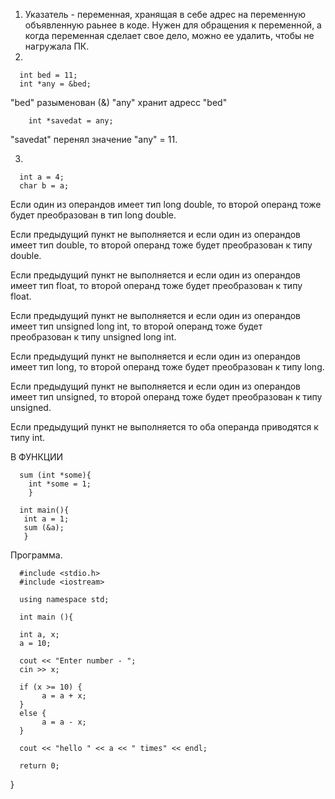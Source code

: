 1. Указатель - переменная, хранящая в себе адрес на переменную объявленную раьнее в коде.
   Нужен для обращения к переменной, а когда переменная сделает свое дело, можно ее удалить, чтобы не нагружала ПК.
2.

      int bed = 11;
      int *any = &bed;
      
        
"bed" разыменован (&)
"any" хранит адресс "bed"
  
        int *savedat = any;
        
   "savedat" перенял значение "any" = 11.
   
   3.
   
      int a = 4;
      char b = a;
   
Если один из операндов имеет тип long double, то второй операнд тоже будет преобразован в тип long double.

Если предыдущий пункт не выполняется и если один из операндов имеет тип double, то второй операнд тоже будет преобразован к типу double.

Если предыдущий пункт не выполняется и если один из операндов имеет тип float, то второй операнд тоже будет преобразован к типу float.

Если предыдущий пункт не выполняется и если один из операндов имеет тип unsigned long int, то второй операнд тоже будет преобразован к типу unsigned long int.

Если предыдущий пункт не выполняется и если один из операндов имеет тип long, то второй операнд тоже будет преобразован к типу long.

Если предыдущий пункт не выполняется и если один из операндов имеет тип unsigned, то второй операнд тоже будет преобразован к типу unsigned.

Если предыдущий пункт не выполняется то оба операнда приводятся к типу int.
        
В ФУНКЦИИ
        
      sum (int *some){
        int *some = 1;
        }
        
      int main(){
       int a = 1;
       sum (&a);
       } 

Программа.

      #include <stdio.h>
      #include <iostream>

      using namespace std;

      int main (){
    
      int a, x;
      a = 10;
    
      cout << "Enter number - ";
      cin >> x;
    
      if (x >= 10) {
           a = a + x;
      }
      else {
           a = a - x;
      }
    
      cout << "hello " << a << " times" << endl;

      return 0;
}
